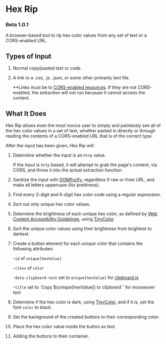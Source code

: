 # Hex Rip
### Beta 1.0.1
A browser-based tool to rip hex color values from any set of text or a CORS-enabled URL.

## Types of Input
1. Normal copy/pasted text or code.
2. A link to a .css, .js. .json, or some other primarily text file.

   **Links must be to [CORS-enabled resources](https://developer.mozilla.org/en-US/docs/Web/HTTP/CORS). If they are not CORS-enabled, the extraction will not run because it cannot access the content.

## What It Does
Hex Rip allows even the most novice user to simply and painlessly see all of the hex color values in a set of text, whether pasted in directly or through reading the contents of a CORS-enabled URL that is of the correct type.

After the input has been given, Hex Rip will:
1. Determine whether the input is an `http` value.
   
   If the input is `http` based, it will attempt to grab the page's content, via CORS, and throw it into the actual extraction function.
2. Sanitize the input with [DOMPurify](https://github.com/cure53/DOMPurify), regardless if raw or from URL, and make all letters uppercase (for prettiness).
3. Find every 3-digit and 6-digit hex color code using a regular expression.
4. Sort out only unique hex color values.
5. Determine the brightness of each unique hex color, as defined by [Web Content Accessibility Guidelines](https://www.w3.org/TR/WCAG21/), using [TinyColor](https://github.com/bgrins/TinyColor).
6. Sort the unique color values using their brightness from brightest to darkest.
7. Create a button element for each unique color that contains the following attributes: 

   -`id` of `unique[hexValue]`

   -`class` of `color`

   -`data-clipboard-text` set to `unique[hexValue]` for [clipboard.js](https://github.com/zenorocha/clipboard.js)

   -`title` set to `Copy ${unique[hexValue]} to clipboard`` for mouseover text
8. Determine if the hex color is dark, using [TinyColor](https://github.com/bgrins/TinyColor), and if it is, set the font `color` to black.
9. Set the background of the created buttons to their corresponding color.
10. Place the hex color value inside the button as text.
11. Adding the buttons to their container.
